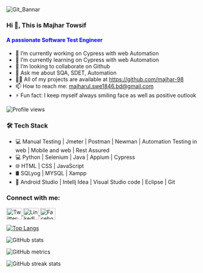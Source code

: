 ![Git_Bannar](https://user-images.githubusercontent.com/123467715/218130794-d4eed332-8b50-45a1-8975-7f610914c3d1.jpg)

### Hi 👋, This is Majhar Towsif 
<div>
<html>
<body>
<h4 style="color: blue;">A passionate Software Test Engineer</h4>
</body>
</html>
 </div>

- 🔭 I’m currently working on Cypress with web Automation
- 🌱 I’m currently learning on Cypress with web Automation
- 👯 I’m looking to collaborate on Github 
- 💬 Ask me about SQA, SDET, Automation 
- 👨‍💻 All of my projects are available at https://github.com/majhar-98
- 📫 How to reach me: majharul.swe1846.bd@gmail.com 
- ⚡ Fun fact: I keep myself always smiling face as well as positive outlook 

![Profile views](https://gpvc.arturio.dev/Majhar-98) 
### 🛠 Tech Stack 
 - 💻  Manual Testing | Jmeter | Postman | Newman | Automation Testing in web | Mobile and web | Rest Assured
 - 💻  Python | Selenium | Java | Appium | Cypress
 - 🌐  HTML | CSS | JavaScript 
 - 🛢  SQLyog | MYSQL | Xampp 
 - 🔧 Android Studio | Intellj Idea | Visual Studio code | Eclipse | Git 

<h3 align="left">Connect with me:</h3>
<p align="left">
  <a href="https://twitter.com/towsif76994166" target="_blank">
    <img align="center" src="https://raw.githubusercontent.com/rahuldkjain/github-profile-readme-generator/master/src/images/icons/Social/twitter.svg" alt="Twitter: towsif76994166" height="30" width="40" />
  </a>
  <a href="https://www.linkedin.com/in/majharul-islam-towsif" target="_blank">
    <img align="center" src="https://raw.githubusercontent.com/rahuldkjain/github-profile-readme-generator/master/src/images/icons/Social/linked-in-alt.svg" alt="LinkedIn: majharul-islam-towsif" height="30" width="40" />
  </a>
  <a href="https://www.facebook.com/towsif.sumon?mibextid=zbwkwl" target="_blank">
    <img align="center" src="https://raw.githubusercontent.com/rahuldkjain/github-profile-readme-generator/master/src/images/icons/Social/facebook.svg" alt="Facebook: towsif.sumon" height="30" width="40" />
  </a>
</p>


[![Top Langs](https://github-readme-stats.vercel.app/api/top-langs/?username=Majhar-98)](https://github.com/anuraghazra/github-readme-stats)

![GitHub stats](https://github-readme-stats.vercel.app/api?username=Majhar-98&show_icons=true&count_private=true)  

![GitHub metrics](https://metrics.lecoq.io/Majhar-98)  

![GitHub streak stats](https://streak-stats.demolab.com/?user=Majhar-98)  


